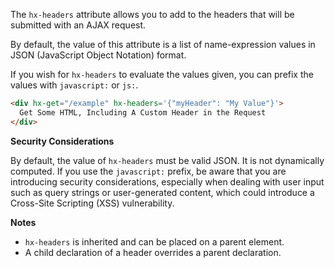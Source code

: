 The `hx-headers` attribute allows you to add to the headers that will be submitted with an AJAX request.

By default, the value of this attribute is a list of name-expression values in JSON (JavaScript Object Notation) format.

If you wish for `hx-headers` to evaluate the values given, you can prefix the values with `javascript:` or `js:`.

```html
<div hx-get="/example" hx-headers='{"myHeader": "My Value"}'>
  Get Some HTML, Including A Custom Header in the Request
</div>
```

**Security Considerations**

By default, the value of `hx-headers` must be valid JSON. It is not dynamically computed. If you use the `javascript:` prefix, be aware that you are introducing security considerations, especially when dealing with user input such as query strings or user-generated content, which could introduce a Cross-Site Scripting (XSS) vulnerability.

**Notes**

- `hx-headers` is inherited and can be placed on a parent element.
- A child declaration of a header overrides a parent declaration.
